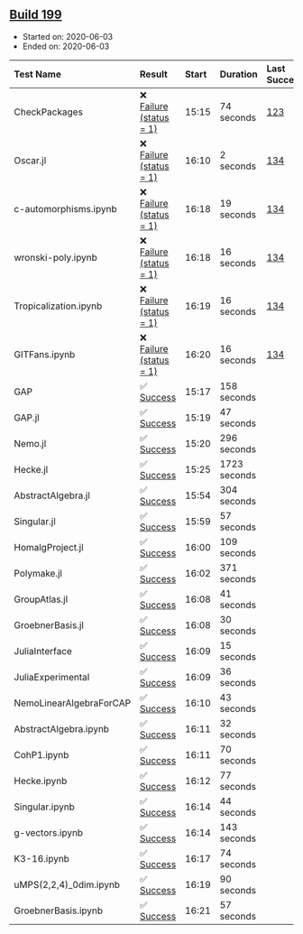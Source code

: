 ## [Build 199](https://oscarci.mathematik.uni-kl.de/job/oscar-stable/199/)

* Started on: 2020-06-03
* Ended on: 2020-06-03

| Test Name    | Result | Start | Duration | Last Success | First Failure |
|:-------------|:-------|:------|:---------|:-------------|:--------------|
| CheckPackages | ❌ [Failure (status = 1)](https://oscarci.mathematik.uni-kl.de/job/oscar-stable/199/artifact/logs/build-199/CheckPackages.log) | 15:15 | 74 seconds | [123](https://oscarci.mathematik.uni-kl.de/job/oscar-stable/123/) | [124](https://oscarci.mathematik.uni-kl.de/job/oscar-stable/124/) |
| Oscar.jl | ❌ [Failure (status = 1)](https://oscarci.mathematik.uni-kl.de/job/oscar-stable/199/artifact/logs/build-199/Oscar.jl.log) | 16:10 | 2 seconds | [134](https://oscarci.mathematik.uni-kl.de/job/oscar-stable/134/) | [177](https://oscarci.mathematik.uni-kl.de/job/oscar-stable/177/) |
| c-automorphisms.ipynb | ❌ [Failure (status = 1)](https://oscarci.mathematik.uni-kl.de/job/oscar-stable/199/artifact/logs/build-199/c-automorphisms.ipynb.log) | 16:18 | 19 seconds | [134](https://oscarci.mathematik.uni-kl.de/job/oscar-stable/134/) | [177](https://oscarci.mathematik.uni-kl.de/job/oscar-stable/177/) |
| wronski-poly.ipynb | ❌ [Failure (status = 1)](https://oscarci.mathematik.uni-kl.de/job/oscar-stable/199/artifact/logs/build-199/wronski-poly.ipynb.log) | 16:18 | 16 seconds | [134](https://oscarci.mathematik.uni-kl.de/job/oscar-stable/134/) | [177](https://oscarci.mathematik.uni-kl.de/job/oscar-stable/177/) |
| Tropicalization.ipynb | ❌ [Failure (status = 1)](https://oscarci.mathematik.uni-kl.de/job/oscar-stable/199/artifact/logs/build-199/Tropicalization.ipynb.log) | 16:19 | 16 seconds | [134](https://oscarci.mathematik.uni-kl.de/job/oscar-stable/134/) | [177](https://oscarci.mathematik.uni-kl.de/job/oscar-stable/177/) |
| GITFans.ipynb | ❌ [Failure (status = 1)](https://oscarci.mathematik.uni-kl.de/job/oscar-stable/199/artifact/logs/build-199/GITFans.ipynb.log) | 16:20 | 16 seconds | [134](https://oscarci.mathematik.uni-kl.de/job/oscar-stable/134/) | [177](https://oscarci.mathematik.uni-kl.de/job/oscar-stable/177/) |
| GAP | ✅ [Success](https://oscarci.mathematik.uni-kl.de/job/oscar-stable/199/artifact/logs/build-199/GAP.log) | 15:17 | 158 seconds |  |  |
| GAP.jl | ✅ [Success](https://oscarci.mathematik.uni-kl.de/job/oscar-stable/199/artifact/logs/build-199/GAP.jl.log) | 15:19 | 47 seconds |  |  |
| Nemo.jl | ✅ [Success](https://oscarci.mathematik.uni-kl.de/job/oscar-stable/199/artifact/logs/build-199/Nemo.jl.log) | 15:20 | 296 seconds |  |  |
| Hecke.jl | ✅ [Success](https://oscarci.mathematik.uni-kl.de/job/oscar-stable/199/artifact/logs/build-199/Hecke.jl.log) | 15:25 | 1723 seconds |  |  |
| AbstractAlgebra.jl | ✅ [Success](https://oscarci.mathematik.uni-kl.de/job/oscar-stable/199/artifact/logs/build-199/AbstractAlgebra.jl.log) | 15:54 | 304 seconds |  |  |
| Singular.jl | ✅ [Success](https://oscarci.mathematik.uni-kl.de/job/oscar-stable/199/artifact/logs/build-199/Singular.jl.log) | 15:59 | 57 seconds |  |  |
| HomalgProject.jl | ✅ [Success](https://oscarci.mathematik.uni-kl.de/job/oscar-stable/199/artifact/logs/build-199/HomalgProject.jl.log) | 16:00 | 109 seconds |  |  |
| Polymake.jl | ✅ [Success](https://oscarci.mathematik.uni-kl.de/job/oscar-stable/199/artifact/logs/build-199/Polymake.jl.log) | 16:02 | 371 seconds |  |  |
| GroupAtlas.jl | ✅ [Success](https://oscarci.mathematik.uni-kl.de/job/oscar-stable/199/artifact/logs/build-199/GroupAtlas.jl.log) | 16:08 | 41 seconds |  |  |
| GroebnerBasis.jl | ✅ [Success](https://oscarci.mathematik.uni-kl.de/job/oscar-stable/199/artifact/logs/build-199/GroebnerBasis.jl.log) | 16:08 | 30 seconds |  |  |
| JuliaInterface | ✅ [Success](https://oscarci.mathematik.uni-kl.de/job/oscar-stable/199/artifact/logs/build-199/JuliaInterface.log) | 16:09 | 15 seconds |  |  |
| JuliaExperimental | ✅ [Success](https://oscarci.mathematik.uni-kl.de/job/oscar-stable/199/artifact/logs/build-199/JuliaExperimental.log) | 16:09 | 36 seconds |  |  |
| NemoLinearAlgebraForCAP | ✅ [Success](https://oscarci.mathematik.uni-kl.de/job/oscar-stable/199/artifact/logs/build-199/NemoLinearAlgebraForCAP.log) | 16:10 | 43 seconds |  |  |
| AbstractAlgebra.ipynb | ✅ [Success](https://oscarci.mathematik.uni-kl.de/job/oscar-stable/199/artifact/logs/build-199/AbstractAlgebra.ipynb.log) | 16:11 | 32 seconds |  |  |
| CohP1.ipynb | ✅ [Success](https://oscarci.mathematik.uni-kl.de/job/oscar-stable/199/artifact/logs/build-199/CohP1.ipynb.log) | 16:11 | 70 seconds |  |  |
| Hecke.ipynb | ✅ [Success](https://oscarci.mathematik.uni-kl.de/job/oscar-stable/199/artifact/logs/build-199/Hecke.ipynb.log) | 16:12 | 77 seconds |  |  |
| Singular.ipynb | ✅ [Success](https://oscarci.mathematik.uni-kl.de/job/oscar-stable/199/artifact/logs/build-199/Singular.ipynb.log) | 16:14 | 44 seconds |  |  |
| g-vectors.ipynb | ✅ [Success](https://oscarci.mathematik.uni-kl.de/job/oscar-stable/199/artifact/logs/build-199/g-vectors.ipynb.log) | 16:14 | 143 seconds |  |  |
| K3-16.ipynb | ✅ [Success](https://oscarci.mathematik.uni-kl.de/job/oscar-stable/199/artifact/logs/build-199/K3-16.ipynb.log) | 16:17 | 74 seconds |  |  |
| uMPS(2,2,4)_0dim.ipynb | ✅ [Success](https://oscarci.mathematik.uni-kl.de/job/oscar-stable/199/artifact/logs/build-199/uMPS-2-2-4-_0dim.ipynb.log) | 16:19 | 90 seconds |  |  |
| GroebnerBasis.ipynb | ✅ [Success](https://oscarci.mathematik.uni-kl.de/job/oscar-stable/199/artifact/logs/build-199/GroebnerBasis.ipynb.log) | 16:21 | 57 seconds |  |  |
